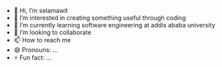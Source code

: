 - 👋 Hi, I’m selamawit
- 👀 I’m interested in creating something useful through coding
- 🌱 I’m currently learning software engineering at addis ababa university
- 💞️ I’m looking to collaborate 
- 📫 How to reach me 
- 😄 Pronouns: ...
- ⚡ Fun fact: ...

<!---
selamawitk/selamawitk is a ✨ special ✨ repository because its `README.md` (this file) appears on your GitHub profile.
You can click the Preview link to take a look at your changes.
--->
